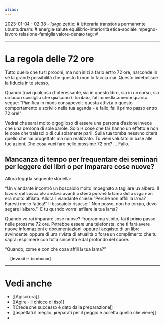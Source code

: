 ```yaml
---
alias: 
---
```

2023-01-04 - 02:38 - *luogo*
zettle: # letteraria transitoria permanente
ubuntudream: # energia-salute equilibrio-interiorità etica-sociale impegno-lavoro relazione-famiglia valore-denaro 
tag: #

---
# La regola delle 72 ore
Tutto quello che tu ti proponi, ma non inizi a farlo entro 72 ore, nasconde in sé la grande possibilità che questo tu non lo faccia mai. Questo indebolisce la fiducia in te stesso.

Quando trovi qualcosa d’interessante, sia in questo libro, sia in un corso, sia un buon consiglio che qualcuno ti ha dato, fai immediatamente quanto segue: “Pianifica in modo consapevole questa attività o questo comportamento e scrivilo nella tua agenda - e fallo, fai il primo passo entro 72 ore!”

Vedrai che sarai molto orgoglioso di essere una persona d’azione invece che una persona di sole parole. Solo le cose che fai, hanno un effetto e non le cose che tralasci o di cui solamente parli. Sulla tua tomba nessuno citerà quello che hai progettato ma non realizzato. Tu vieni valutato in base alle tue azioni. Che cosa vuoi fare nelle prossime 72 ore? … Fallo.


## Mancanza di tempo per frequentare dei seminari per leggere dei libri o per imparare cose nuove?
Allora leggi la seguente storiella:

“Un viandante incontrò un boscaiolo molto impegnato a tagliare un albero. Il lavoro del boscaiolo andava avanti a stenti perché la lama della sega non era molto affilata. Allora il viandante chiese:”Perché non affili la lama? Faresti meno fatica!” Il boscaiolo rispose:” Non posso, non ho tempo, devo segare l’albero.”  E tu quando vorrai affilare la tua lama?

Quando vorrai imparare cose nuove? Programma subito, fai il primo passo nelle prossime 72 ore. Potrebbe essere una telefonata, che ti farà avere nuove informazioni e documentazioni, oppure l’acquisto di un libro avvincente, oppure di una rivista di attualità o forse un complimento che tu saprai esprimere con tutta sincerità e dal profondo del cuore.

“Quando, come e con che cosa affili la tua lama?”

--
[investi in te stesso]



---
# Vedi anche
- [[Agisci ora]]
- [[Agire - il chicco di riso]]
- [[Crede che successo è dato dalla preparazione]]
- [[aspettati il meglio, preparati per il peggio e accetta quello che viene]]
- 

